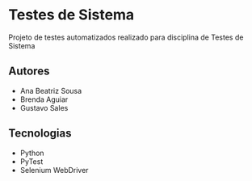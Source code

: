 # Testes de Sistema
Projeto de testes automatizados realizado para disciplina de Testes de Sistema

## Autores
* Ana Beatriz Sousa
* Brenda Aguiar
* Gustavo Sales

## Tecnologias
* Python
* PyTest
* Selenium WebDriver
